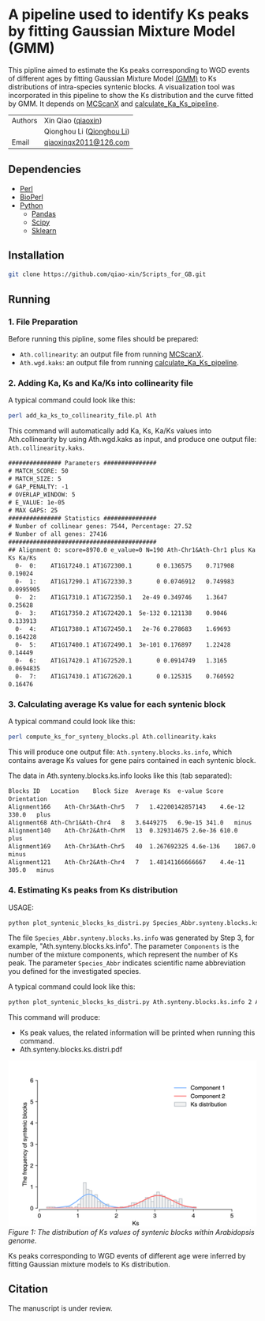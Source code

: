 # A pipeline used to identify Ks peaks by fitting Gaussian Mixture Model (GMM)
This pipline aimed to estimate the Ks peaks corresponding to WGD events of different ages by fitting Gaussian Mixture Model [(GMM)](https://scikit-learn.org/stable/modules/generated/sklearn.mixture.GaussianMixture.html#sklearn.mixture.GaussianMixture) to Ks distributions of intra-species syntenic blocks. A visualization tool was incorporated in this pipeline to show the Ks distribution and the curve fitted by GMM. It depends on [MCScanX](http://chibba.pgml.uga.edu/mcscan2/) and [calculate_Ka_Ks_pipeline](https://github.com/qiao-xin/Scripts_for_GB/tree/master/calculate_Ka_Ks_pipeline).

| | |
| --- | --- |
| Authors | Xin Qiao ([qiaoxin](https://github.com/qiao-xin)) |
| | Qionghou Li ([Qionghou Li](https://github.com/LQHHHHH)) |
| Email   | <qiaoxinqx2011@126.com> |

## Dependencies

- [Perl](https://www.perl.org)
- [BioPerl](https://bioperl.org)
- [Python](https://www.python.org/)
  - [Pandas](http://pandas.pydata.org/)
  - [Scipy](https://www.scipy.org/)
  - [Sklearn](https://scikit-learn.org/stable/index.html)

## Installation

```bash
git clone https://github.com/qiao-xin/Scripts_for_GB.git
```

## Running

### 1. File Preparation

Before running this pipline, some files should be prepared:
- ```Ath.collinearity```: an output file from running [MCScanX](http://chibba.pgml.uga.edu/mcscan2/).
- ```Ath.wgd.kaks```: an output file from running [calculate_Ka_Ks_pipeline](https://github.com/qiao-xin/Scripts_for_GB/tree/master/calculate_Ka_Ks_pipeline).

### 2. Adding Ka, Ks and Ka/Ks into collinearity file 

A typical command could look like this:
~~~bash
perl add_ka_ks_to_collinearity_file.pl Ath
~~~
This command will automatically add Ka, Ks, Ka/Ks values into Ath.collinearity by using Ath.wgd.kaks as input, and produce one output file: ```Ath.collinearity.kaks```.

```
############### Parameters ###############
# MATCH_SCORE: 50
# MATCH_SIZE: 5
# GAP_PENALTY: -1
# OVERLAP_WINDOW: 5
# E_VALUE: 1e-05
# MAX GAPS: 25
############### Statistics ###############
# Number of collinear genes: 7544, Percentage: 27.52
# Number of all genes: 27416
##########################################
## Alignment 0: score=8970.0 e_value=0 N=190 Ath-Chr1&Ath-Chr1 plus Ka Ks Ka/Ks
  0-  0:	AT1G17240.1	AT1G72300.1	      0	0.136575	0.717908	0.19024
  0-  1:	AT1G17290.1	AT1G72330.3	      0	0.0746912	0.749983	0.0995905
  0-  2:	AT1G17310.1	AT1G72350.1	  2e-49	0.349746	1.3647	0.25628
  0-  3:	AT1G17350.2	AT1G72420.1	 5e-132	0.121138	0.9046	0.133913
  0-  4:	AT1G17380.1	AT1G72450.1	  2e-76	0.278683	1.69693	0.164228
  0-  5:	AT1G17400.1	AT1G72490.1	 3e-101	0.176897	1.22428	0.14449
  0-  6:	AT1G17420.1	AT1G72520.1	      0	0.0914749	1.3165	0.0694835
  0-  7:	AT1G17430.1	AT1G72620.1	      0	0.125315	0.760592	0.16476
```

### 3. Calculating average Ks value for each syntenic block

A typical command could look like this:
~~~bash
perl compute_ks_for_synteny_blocks.pl Ath.collinearity.kaks
~~~
This will produce one output file: ```Ath.synteny.blocks.ks.info```, which contains average Ks values for gene pairs contained in each syntenic block.

The data in Ath.synteny.blocks.ks.info looks like this (tab separated):
```
Blocks ID	Location	Block Size	Average Ks	e-value	Score	Orientation
Alignment166	Ath-Chr3&Ath-Chr5	7	1.42200142857143	4.6e-12	330.0	plus
Alignment68	Ath-Chr1&Ath-Chr4	8	3.6449275	6.9e-15	341.0	minus
Alignment140	Ath-Chr2&Ath-ChrM	13	0.329314675	2.6e-36	610.0	plus
Alignment169	Ath-Chr3&Ath-Chr5	40	1.267692325	4.6e-136	1867.0	minus
Alignment121	Ath-Chr2&Ath-Chr4	7	1.48141166666667	4.4e-11	305.0	minus
```

### 4. Estimating Ks peaks from Ks distribution

USAGE:
~~~bash
python plot_syntenic_blocks_ks_distri.py Species_Abbr.synteny.blocks.ks.info Components Species_Abbr
~~~
The file ```Species_Abbr.synteny.blocks.ks.info``` was generated by Step 3, for example, "Ath.synteny.blocks.ks.info". The parameter ```Components``` is the number of the mixture components, which represent the number of Ks peak. The parameter ```Species_Abbr``` indicates scientific name abbreviation you defined for the investigated species.

A typical command could look like this:
~~~bash
python plot_syntenic_blocks_ks_distri.py Ath.synteny.blocks.ks.info 2 Ath
~~~
This command will produce:
- Ks peak values, the related information will be printed when running this command.
- Ath.synteny.blocks.ks.distri.pdf

![Ath.synteny.blocks.ks.distri](/identify_Ks_peaks_by_fitting_GMM/data/Ath.synteny.blocks.ks.distri.png)
*Figure 1: The distribution of Ks values of syntenic blocks within Arabidopsis genome.*

Ks peaks corresponding to WGD events of different age were inferred by fitting Gaussian mixture models to Ks distribution. 

## Citation
The manuscript is under review.
